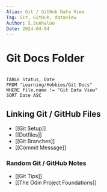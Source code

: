 ```yaml
---
Alias: Git / GitHub Data View
Tag: Git, GitHub, dataview
Author: S.Sunhaloo
Date: 2024-04-04
---
```


# Git Docs Folder

```dataview

TABLE Status, Date
FROM "Learning/Hobbies/Git Docs"
WHERE file.name != "Git Data View"
SORT Date ASC

```


## Linking Git / GitHub Files

- [[Git Setup]]
- [[Dotfiles]]
- [[Git Branches]]
- [[Commit Message]]

### Random Git / GitHub Notes

- [[Git Tips]]
- [[The Odin Project Foundations]]